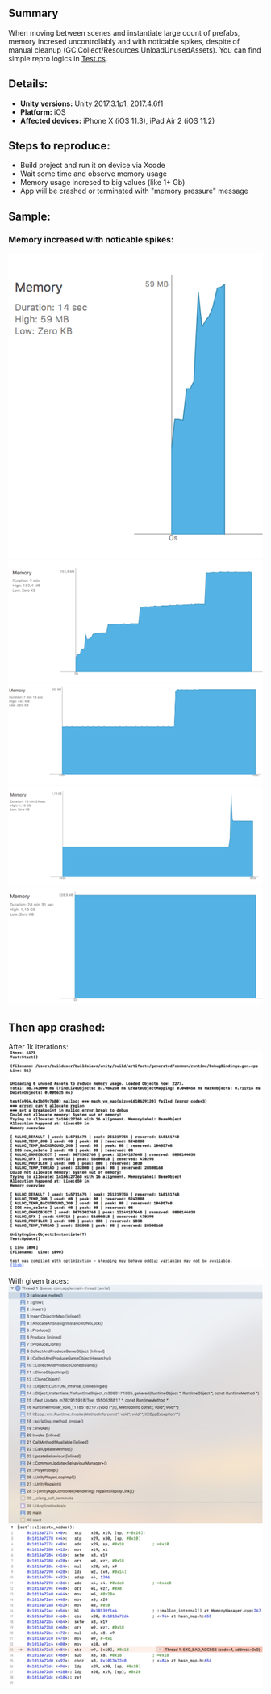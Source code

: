 ## Summary

When moving between scenes and instantiate large count of prefabs, memory incresed uncontrollably and with noticable spikes, despite of manual cleanup (GC.Collect/Resources.UnloadUnusedAssets). You can find simple repro logics in [Test.cs](https://github.com/KonH/UnityMemoryIssue/blob/master/Assets/Test.cs). 

## Details:

- **Unity versions:** Unity 2017.3.1p1, 2017.4.6f1
- **Platform:** iOS
- **Affected devices:** iPhone X (iOS 11.3), iPad Air 2 (iOS 11.2)

## Steps to reproduce:

- Build project and run it on device via Xcode
- Wait some time and observe memory usage
- Memory usage incresed to big values (like 1+ Gb)
- App will be crashed or terminated with "memory pressure" message

## Sample:

### Memory increased with noticable spikes:

![memory_1](https://github.com/KonH/UnityMemoryIssue/blob/master/Images/memory_1.png?raw=true)
![memory_2](https://github.com/KonH/UnityMemoryIssue/blob/master/Images/memory_2.png?raw=true)
![memory_3](https://github.com/KonH/UnityMemoryIssue/blob/master/Images/memory_3.png?raw=true)
![memory_4](https://github.com/KonH/UnityMemoryIssue/blob/master/Images/memory_4.png?raw=true)
![memory_5](https://github.com/KonH/UnityMemoryIssue/blob/master/Images/memory_5.png?raw=true)

## Then app crashed:

After 1k iterations:
![log](https://github.com/KonH/UnityMemoryIssue/blob/master/Images/log.png?raw=true)

With given traces:
![stacktrace](https://github.com/KonH/UnityMemoryIssue/blob/master/Images/stacktrace.png?raw=true)
![crash](https://github.com/KonH/UnityMemoryIssue/blob/master/Images/crash.png?raw=true)
